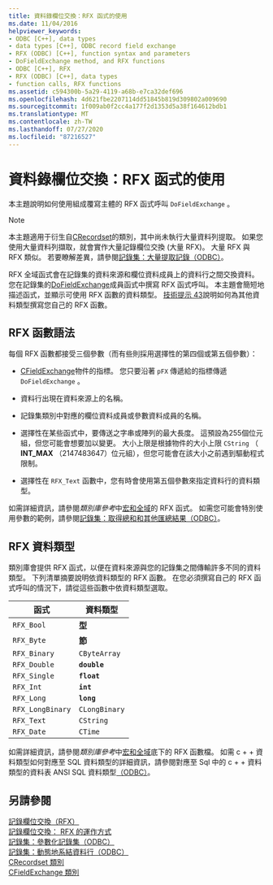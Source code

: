 ```yaml
---
title: 資料錄欄位交換：RFX 函式的使用
ms.date: 11/04/2016
helpviewer_keywords:
- ODBC [C++], data types
- data types [C++], ODBC record field exchange
- RFX (ODBC) [C++], function syntax and parameters
- DoFieldExchange method, and RFX functions
- ODBC [C++], RFX
- RFX (ODBC) [C++], data types
- function calls, RFX functions
ms.assetid: c594300b-5a29-4119-a68b-e7ca32def696
ms.openlocfilehash: 4d621fbe2207114dd51845b819d309802a009690
ms.sourcegitcommit: 1f009ab0f2cc4a177f2d1353d5a38f164612bdb1
ms.translationtype: MT
ms.contentlocale: zh-TW
ms.lasthandoff: 07/27/2020
ms.locfileid: "87216527"
---
```

# <a name="record-field-exchange-using-the-rfx-functions"></a>資料錄欄位交換：RFX 函式的使用

本主題說明如何使用組成覆寫主體的 RFX 函式呼叫 `DoFieldExchange` 。

> [!NOTE]
> 本主題適用于衍生自[CRecordset](../../mfc/reference/crecordset-class.md)的類別，其中尚未執行大量資料列提取。 如果您使用大量資料列擷取，就會實作大量記錄欄位交換 (大量 RFX)。 大量 RFX 與 RFX 類似。 若要瞭解差異，請參閱[記錄集：大量提取記錄（ODBC）](../../data/odbc/recordset-fetching-records-in-bulk-odbc.md)。

RFX 全域函式會在記錄集的資料來源和欄位資料成員上的資料行之間交換資料。 您在記錄集的[DoFieldExchange](../../mfc/reference/crecordset-class.md#dofieldexchange)成員函式中撰寫 RFX 函式呼叫。 本主題會簡短地描述函式，並顯示可使用 RFX 函數的資料類型。 [技術提示 43](../../mfc/tn043-rfx-routines.md)說明如何為其他資料類型撰寫您自己的 RFX 函數。

## <a name="rfx-function-syntax"></a><a name="_core_rfx_function_syntax"></a>RFX 函數語法

每個 RFX 函數都接受三個參數（而有些則採用選擇性的第四個或第五個參數）：

- [CFieldExchange](../../mfc/reference/cfieldexchange-class.md)物件的指標。 您只要沿著 `pFX` 傳遞給的指標傳遞 `DoFieldExchange` 。

- 資料行出現在資料來源上的名稱。

- 記錄集類別中對應的欄位資料成員或參數資料成員的名稱。

- 選擇性在某些函式中，要傳送之字串或陣列的最大長度。 這預設為255個位元組，但您可能會想要加以變更。 大小上限是根據物件的大小上限 `CString` （ **INT_MAX** （2147483647）位元組），但您可能會在該大小之前遇到驅動程式限制。

- 選擇性在 `RFX_Text` 函數中，您有時會使用第五個參數來指定資料行的資料類型。

如需詳細資訊，請參閱*類別庫參考*中[宏和全域](../../mfc/reference/mfc-macros-and-globals.md)的 RFX 函式。 如需您可能會特別使用參數的範例，請參閱[記錄集：取得總和和其他匯總結果（ODBC）](../../data/odbc/recordset-obtaining-sums-and-other-aggregate-results-odbc.md)。

## <a name="rfx-data-types"></a><a name="_core_rfx_data_types"></a>RFX 資料類型

類別庫會提供 RFX 函式，以便在資料來源與您的記錄集之間傳輸許多不同的資料類型。 下列清單摘要說明依資料類型的 RFX 函數。 在您必須撰寫自己的 RFX 函式呼叫的情況下，請從這些函數中依資料類型選取。

|函式|資料類型|
|--------------|---------------|
|`RFX_Bool`|**型**|
|`RFX_Byte`|**節**|
|`RFX_Binary`|`CByteArray`|
|`RFX_Double`|**`double`**|
|`RFX_Single`|**`float`**|
|`RFX_Int`|**`int`**|
|`RFX_Long`|**`long`**|
|`RFX_LongBinary`|`CLongBinary`|
|`RFX_Text`|`CString`|
|`RFX_Date`|`CTime`|

如需詳細資訊，請參閱*類別庫參考*中[宏和全域](../../mfc/reference/mfc-macros-and-globals.md)底下的 RFX 函數檔。 如需 c + + 資料類型如何對應至 SQL 資料類型的詳細資訊，請參閱對應至 Sql 中的 c + + 資料類型的資料表 ANSI SQL 資料類型[（ODBC）](../../data/odbc/sql-sql-and-cpp-data-types-odbc.md)。

## <a name="see-also"></a>另請參閱

[記錄欄位交換（RFX）](../../data/odbc/record-field-exchange-rfx.md)<br/>
[記錄欄位交換： RFX 的運作方式](../../data/odbc/record-field-exchange-how-rfx-works.md)<br/>
[記錄集：參數化記錄集（ODBC）](../../data/odbc/recordset-parameterizing-a-recordset-odbc.md)<br/>
[記錄集：動態地系結資料行（ODBC）](../../data/odbc/recordset-dynamically-binding-data-columns-odbc.md)<br/>
[CRecordset 類別](../../mfc/reference/crecordset-class.md)<br/>
[CFieldExchange 類別](../../mfc/reference/cfieldexchange-class.md)
